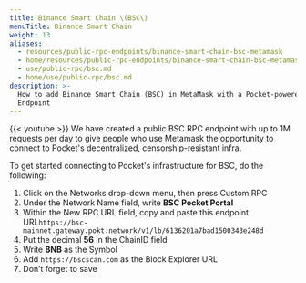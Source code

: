 ```yaml
---
title: Binance Smart Chain \(BSC\)
menuTitle: Binance Smart Chain
weight: 13
aliases:
  - resources/public-rpc-endpoints/binance-smart-chain-bsc-metamask
  - home/resources/public-rpc-endpoints/binance-smart-chain-bsc-metamask
  - use/public-rpc/bsc.md
  - home/use/public-rpc/bsc.md
description: >-
  How to add Binance Smart Chain (BSC) in MetaMask with a Pocket-powered RPC
  Endpoint
---
```



{{< youtube  >}}
We have created a public BSC RPC endpoint with up to 1M requests per day to give people who use Metamask the opportunity to connect to Pocket's decentralized, censorship-resistant infra.

To get started connecting to Pocket's infrastructure for BSC, do the following:

1. Click on the Networks drop-down menu, then press Custom RPC
2. Under the Network Name field, write **BSC Pocket Portal**
3. Within the New RPC URL field, copy and paste this endpoint URL`https://bsc-mainnet.gateway.pokt.network/v1/lb/6136201a7bad1500343e248d`
4. Put the decimal **56** in the ChainID field
5. Write **BNB** as the Symbol
6. Add `https://bscscan.com` as the Block Explorer URL
7. Don’t forget to save

